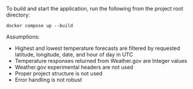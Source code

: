 To build and start the application, run the following from the project root directory:
```commandline
docker compose up --build
```

Assumptions:
- Highest and lowest temperature forecasts are filtered by requested latitude, longitude, date, and hour of day in UTC
- Temperature responses returned from Weather.gov are Integer values
- Weather.gov experimental headers are not used
- Proper project structure is not used
- Error handling is not robust